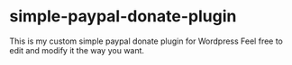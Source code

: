 # simple-paypal-donate-plugin
This is my custom simple paypal donate plugin for Wordpress
Feel free to edit and modify it the way you want.
